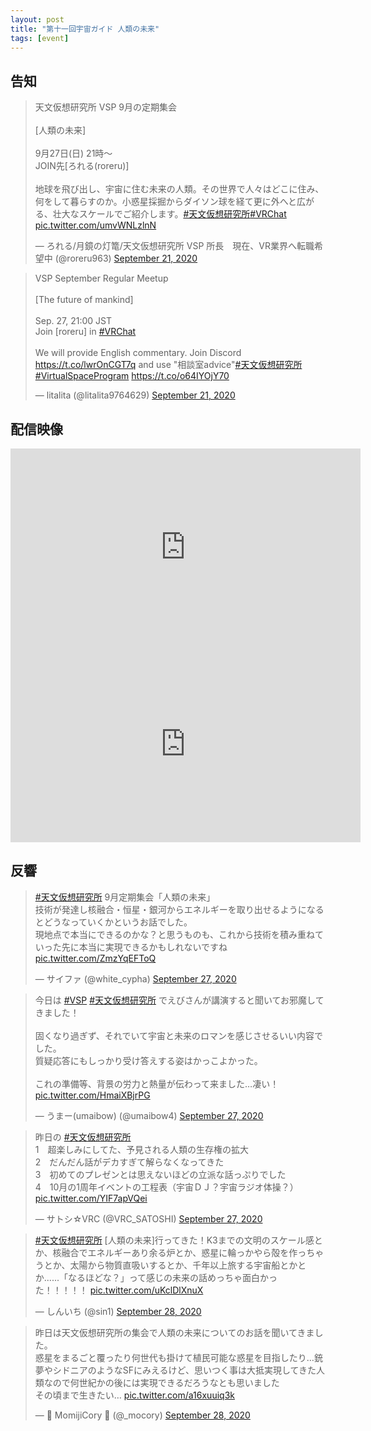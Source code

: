 ```yaml
---
layout: post
title: "第十一回宇宙ガイド 人類の未来"
tags: [event]
---
```


## 告知

<blockquote class="twitter-tweet" data-theme="dark"><p lang="ja" dir="ltr">天文仮想研究所 VSP 9月の定期集会<br><br>[人類の未来]<br><br>9月27日(日) 21時～<br>JOIN先[ろれる(roreru)]<br><br>地球を飛び出し、宇宙に住む未来の人類。その世界で人々はどこに住み、何をして暮らすのか。小惑星採掘からダイソン球を経て更に外へと広がる、壮大なスケールでご紹介します。<a href="https://twitter.com/hashtag/%E5%A4%A9%E6%96%87%E4%BB%AE%E6%83%B3%E7%A0%94%E7%A9%B6%E6%89%80?src=hash&amp;ref_src=twsrc%5Etfw">#天文仮想研究所</a><a href="https://twitter.com/hashtag/VRChat?src=hash&amp;ref_src=twsrc%5Etfw">#VRChat</a> <a href="https://t.co/umvWNLzlnN">pic.twitter.com/umvWNLzlnN</a></p>&mdash; ろれる/月鏡の灯篭/天文仮想研究所 VSP 所長　現在、VR業界へ転職希望中 (@roreru963) <a href="https://twitter.com/roreru963/status/1307871086042726406?ref_src=twsrc%5Etfw">September 21, 2020</a></blockquote> <script async src="https://platform.twitter.com/widgets.js" charset="utf-8"></script>

<blockquote class="twitter-tweet" data-theme="dark"><p lang="en" dir="ltr">VSP September Regular Meetup<br><br>[The future of mankind]<br><br>Sep. 27, 21:00 JST<br>Join [roreru] in <a href="https://twitter.com/hashtag/VRChat?src=hash&amp;ref_src=twsrc%5Etfw">#VRChat</a><br><br>We will provide English commentary. Join Discord <a href="https://t.co/lwrOnCGT7q">https://t.co/lwrOnCGT7q</a> and use &quot;相談室advice&quot;<a href="https://twitter.com/hashtag/%E5%A4%A9%E6%96%87%E4%BB%AE%E6%83%B3%E7%A0%94%E7%A9%B6%E6%89%80?src=hash&amp;ref_src=twsrc%5Etfw">#天文仮想研究所</a> <a href="https://twitter.com/hashtag/VirtualSpaceProgram?src=hash&amp;ref_src=twsrc%5Etfw">#VirtualSpaceProgram</a> <a href="https://t.co/o64IYOjY70">https://t.co/o64IYOjY70</a></p>&mdash; litalita (@litalita9764629) <a href="https://twitter.com/litalita9764629/status/1307954820230209537?ref_src=twsrc%5Etfw">September 21, 2020</a></blockquote> <script async src="https://platform.twitter.com/widgets.js" charset="utf-8"></script>

## 配信映像

<div class="youtube">
<iframe width="560" height="315" src="https://www.youtube.com/embed/7kqj_ZAjnac" frameborder="0" allow="accelerometer; autoplay; clipboard-write; encrypted-media; gyroscope; picture-in-picture" allowfullscreen></iframe>
</div>

<div class="youtube">
<iframe width="560" height="315" src="https://www.youtube.com/embed/TszhQnN6eVE" frameborder="0" allow="accelerometer; autoplay; clipboard-write; encrypted-media; gyroscope; picture-in-picture" allowfullscreen></iframe>
</div>

## 反響

<blockquote class="twitter-tweet" data-theme="dark"><p lang="ja" dir="ltr"><a href="https://twitter.com/hashtag/%E5%A4%A9%E6%96%87%E4%BB%AE%E6%83%B3%E7%A0%94%E7%A9%B6%E6%89%80?src=hash&amp;ref_src=twsrc%5Etfw">#天文仮想研究所</a> 9月定期集会「人類の未来」<br>技術が発達し核融合・恒星・銀河からエネルギーを取り出せるようになるとどうなっていくかというお話でした。<br>現地点で本当にできるのかな？と思うものも、これから技術を積み重ねていった先に本当に実現できるかもしれないですね <a href="https://t.co/ZmzYqEFToQ">pic.twitter.com/ZmzYqEFToQ</a></p>&mdash; サイファ (@white_cypha) <a href="https://twitter.com/white_cypha/status/1310240792565313537?ref_src=twsrc%5Etfw">September 27, 2020</a></blockquote> <script async src="https://platform.twitter.com/widgets.js" charset="utf-8"></script>

<blockquote class="twitter-tweet" data-theme="dark"><p lang="ja" dir="ltr">今日は <a href="https://twitter.com/hashtag/VSP?src=hash&amp;ref_src=twsrc%5Etfw">#VSP</a> <a href="https://twitter.com/hashtag/%E5%A4%A9%E6%96%87%E4%BB%AE%E6%83%B3%E7%A0%94%E7%A9%B6%E6%89%80?src=hash&amp;ref_src=twsrc%5Etfw">#天文仮想研究所</a> でえびさんが講演すると聞いてお邪魔してきました！<br><br>固くなり過ぎず、それでいて宇宙と未来のロマンを感じさせるいい内容でした。<br>質疑応答にもしっかり受け答えする姿はかっこよかった。<br><br>これの準備等、背景の労力と熱量が伝わって来ました…凄い！ <a href="https://t.co/HmaiXBjrPG">pic.twitter.com/HmaiXBjrPG</a></p>&mdash; うまー(umaibow) (@umaibow4) <a href="https://twitter.com/umaibow4/status/1310272913493258240?ref_src=twsrc%5Etfw">September 27, 2020</a></blockquote> <script async src="https://platform.twitter.com/widgets.js" charset="utf-8"></script>

<blockquote class="twitter-tweet" data-theme="dark"><p lang="ja" dir="ltr">昨日の <a href="https://twitter.com/hashtag/%E5%A4%A9%E6%96%87%E4%BB%AE%E6%83%B3%E7%A0%94%E7%A9%B6%E6%89%80?src=hash&amp;ref_src=twsrc%5Etfw">#天文仮想研究所</a><br>1　超楽しみにしてた、予見される人類の生存権の拡大<br>2　だんだん話がデカすぎて解らなくなってきた<br>3　初めてのプレゼンとは思えないほどの立派な話っぷりでした<br>4　10月の1周年イベントの工程表（宇宙ＤＪ？宇宙ラジオ体操？） <a href="https://t.co/YIF7apVQei">pic.twitter.com/YIF7apVQei</a></p>&mdash; サトシ☆VRC (@VRC_SATOSHI) <a href="https://twitter.com/VRC_SATOSHI/status/1310337579196194816?ref_src=twsrc%5Etfw">September 27, 2020</a></blockquote> <script async src="https://platform.twitter.com/widgets.js" charset="utf-8"></script>

<blockquote class="twitter-tweet" data-theme="dark"><p lang="ja" dir="ltr"><a href="https://twitter.com/hashtag/%E5%A4%A9%E6%96%87%E4%BB%AE%E6%83%B3%E7%A0%94%E7%A9%B6%E6%89%80?src=hash&amp;ref_src=twsrc%5Etfw">#天文仮想研究所</a> [人類の未来]行ってきた！K3までの文明のスケール感とか、核融合でエネルギーあり余る炉とか、惑星に輪っかやら殻を作っちゃうとか、太陽から物質直吸いするとか、千年以上旅する宇宙船とかとか......「なるほどな？」って感じの未来の話めっちゃ面白かった！！！！！ <a href="https://t.co/uKclDlXnuX">pic.twitter.com/uKclDlXnuX</a></p>&mdash; しんいち (@sin1) <a href="https://twitter.com/sin1/status/1310527576251670528?ref_src=twsrc%5Etfw">September 28, 2020</a></blockquote> <script async src="https://platform.twitter.com/widgets.js" charset="utf-8"></script>

<blockquote class="twitter-tweet" data-theme="dark"><p lang="ja" dir="ltr">昨日は天文仮想研究所の集会で人類の未来についてのお話を聞いてきました。<br>惑星をまるごと覆ったり何世代も掛けて植民可能な惑星を目指したり…銃夢やシドニアのようなSFにみえるけど、思いつく事は大抵実現してきた人類なので何世紀かの後には実現できるだろうなとも思いました<br>その頃まで生きたい… <a href="https://t.co/a16xuuiq3k">pic.twitter.com/a16xuuiq3k</a></p>&mdash; 🍁 MomijiCory 🍁 (@_mocory) <a href="https://twitter.com/_mocory/status/1310530944185569280?ref_src=twsrc%5Etfw">September 28, 2020</a></blockquote> <script async src="https://platform.twitter.com/widgets.js" charset="utf-8"></script>